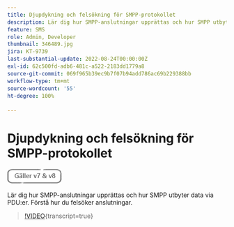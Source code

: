 ```yaml
---
title: Djupdykning och felsökning för SMPP-protokollet
description: Lär dig hur SMPP-anslutningar upprättas och hur SMPP utbyter data via PDU:er. Förstå hur du felsöker anslutningar.
feature: SMS
role: Admin, Developer
thumbnail: 346489.jpg
jira: KT-9739
last-substantial-update: 2022-08-24T00:00:00Z
exl-id: 62c500fd-adb6-481c-a522-2183dd1779a8
source-git-commit: 069f965b39ec9b7f07b94add786ac69b229388bb
workflow-type: tm+mt
source-wordcount: '55'
ht-degree: 100%

---
```


# Djupdykning och felsökning för SMPP-protokollet

![Gäller V7 och V8](../assets/V7-V8-stamp.png)

Lär dig hur SMPP-anslutningar upprättas och hur SMPP utbyter data via PDU:er. Förstå hur du felsöker anslutningar.

>[!VIDEO](https://video.tv.adobe.com/v/346489?quality=12&learn=on){transcript=true}
